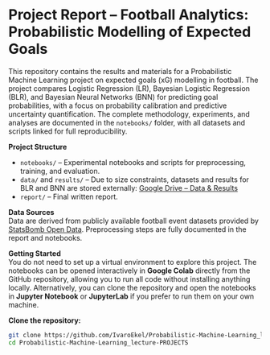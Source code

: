 # Project Report – Football Analytics: Probabilistic Modelling of Expected Goals

This repository contains the results and materials for a Probabilistic Machine Learning project on expected goals (xG) modelling in football. The project compares Logistic Regression (LR), Bayesian Logistic Regression (BLR), and Bayesian Neural Networks (BNN) for predicting goal probabilities, with a focus on probability calibration and predictive uncertainty quantification. The complete methodology, experiments, and analyses are documented in the `notebooks/` folder, with all datasets and scripts linked for full reproducibility.

**Project Structure**  
- `notebooks/` – Experimental notebooks and scripts for preprocessing, training, and evaluation.  
- `data/` and `results/` – Due to size constraints, datasets and results for BLR and BNN are stored externally: [Google Drive – Data & Results](https://drive.google.com/drive/folders/1e4mFj6TXaXZ9wSUs3_TrCW1dcdXnWTZP?usp=sharing)  
- `report/` – Final written report.  

**Data Sources**  
Data are derived from publicly available football event datasets provided by [StatsBomb Open Data](https://github.com/statsbomb/open-data). Preprocessing steps are fully documented in the report and notebooks.

**Getting Started**  
You do not need to set up a virtual environment to explore this project. The notebooks can be opened interactively in **Google Colab** directly from the GitHub repository, allowing you to run all code without installing anything locally. Alternatively, you can clone the repository and open the notebooks in **Jupyter Notebook** or **JupyterLab** if you prefer to run them on your own machine.

**Clone the repository:**
```bash
git clone https://github.com/IvaroEkel/Probabilistic-Machine-Learning_lecture-PROJECTS.git
cd Probabilistic-Machine-Learning_lecture-PROJECTS
